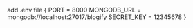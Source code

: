 add .env file
{
  PORT = 8000
  MONGODB_URL = mongodb://localhost:27017/blogify
  SECRET_KEY = 12345678
}
